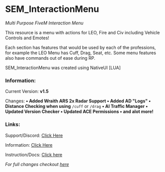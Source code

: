 # SEM_InteractionMenu
*Multi Purpose FiveM Interaction Menu*

This resource is a menu with actions for LEO, Fire and Civ including Vehicle Controls and Emotes!

Each section has features that would be used by each of the professions, for example the LEO Menu has Cuff, Drag, Seat, etc.
Some menu features also have commands out of ease during RP.

SEM_InteractionMenu was created using NativeUI [LUA]


### Information:
Current Version: **v1.5**

Changes: **• Added Wraith ARS 2x Radar Support • Added AD "Logs" • Distance Checking when using** `/cuff` or `/drag` **• AI Traffic Manager • Updated Version Checker • Updated ACE Permissions • and alot more!**


### Links:

Support/Discord: [Click Here](https://semdevelopment.com/discord)

Information: [Click Here](https://semdevelopment.com/releases/interactionmenu)

Instruction/Docs: [Click here](https://docs.semdevelopment.com/fivem/interactionmenu)

*For full changes checkout [here](https://semdevelopment.com/releases/interactionmenu/changelog)*
